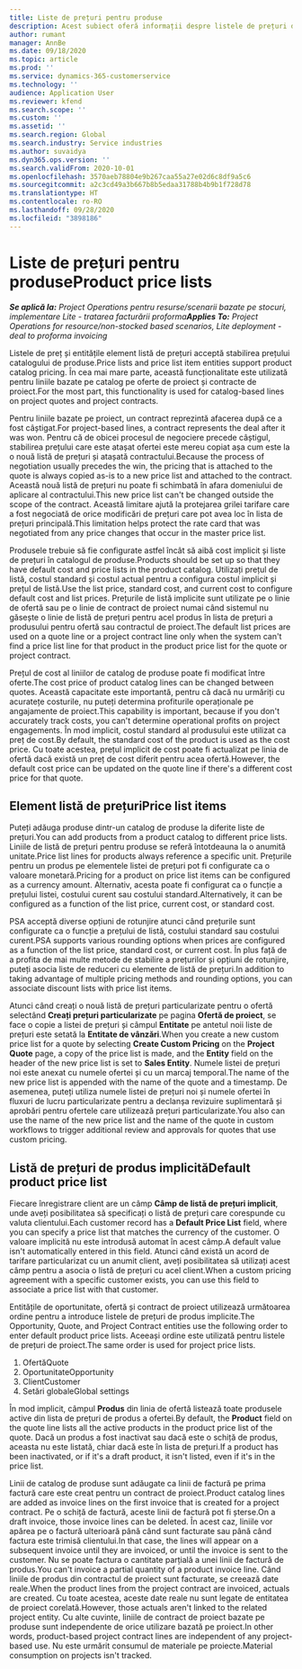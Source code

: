 ```yaml
---
title: Liste de prețuri pentru produse
description: Acest subiect oferă informații despre listele de prețuri din prețurile de catalog utilizate pentru ofertele de proiecte și contracte.
author: rumant
manager: AnnBe
ms.date: 09/18/2020
ms.topic: article
ms.prod: ''
ms.service: dynamics-365-customerservice
ms.technology: ''
audience: Application User
ms.reviewer: kfend
ms.search.scope: ''
ms.custom: ''
ms.assetid: ''
ms.search.region: Global
ms.search.industry: Service industries
ms.author: suvaidya
ms.dyn365.ops.version: ''
ms.search.validFrom: 2020-10-01
ms.openlocfilehash: 3570aeb78804e9b267caa55a27e02d6c8df9a5c6
ms.sourcegitcommit: a2c3cd49a3b667b8b5edaa31788b4b9b1f728d78
ms.translationtype: HT
ms.contentlocale: ro-RO
ms.lasthandoff: 09/28/2020
ms.locfileid: "3898186"
---
```

# <a name="product-price-lists"></a><span data-ttu-id="709a1-103">Liste de prețuri pentru produse</span><span class="sxs-lookup"><span data-stu-id="709a1-103">Product price lists</span></span>

<span data-ttu-id="709a1-104">_**Se aplică la:** Project Operations pentru resurse/scenarii bazate pe stocuri, implementare Lite - tratarea facturării proforma_</span><span class="sxs-lookup"><span data-stu-id="709a1-104">_**Applies To:** Project Operations for resource/non-stocked based scenarios, Lite deployment - deal to proforma invoicing_</span></span>

<span data-ttu-id="709a1-105">Listele de preț și entitățile element listă de prețuri acceptă stabilirea prețului catalogului de produse.</span><span class="sxs-lookup"><span data-stu-id="709a1-105">Price lists and price list item entities support product catalog pricing.</span></span> <span data-ttu-id="709a1-106">În cea mai mare parte, această funcționalitate este utilizată pentru liniile bazate pe catalog pe oferte de proiect și contracte de proiect.</span><span class="sxs-lookup"><span data-stu-id="709a1-106">For the most part, this functionality is used for catalog-based lines on project quotes and project contracts.</span></span>

<span data-ttu-id="709a1-107">Pentru liniile bazate pe proiect, un contract reprezintă afacerea după ce a fost câștigat.</span><span class="sxs-lookup"><span data-stu-id="709a1-107">For project-based lines, a contract represents the deal after it was won.</span></span> <span data-ttu-id="709a1-108">Pentru că de obicei procesul de negociere precede câștigul, stabilirea prețului care este atașat ofertei este mereu copiat așa cum este la o nouă listă de prețuri și atașată contractului.</span><span class="sxs-lookup"><span data-stu-id="709a1-108">Because the process of negotiation usually precedes the win, the pricing that is attached to the quote is always copied as-is to a new price list and attached to the contract.</span></span> <span data-ttu-id="709a1-109">Această nouă listă de prețuri nu poate fi schimbată în afara domeniului de aplicare al contractului.</span><span class="sxs-lookup"><span data-stu-id="709a1-109">This new price list can't be changed outside the scope of the contract.</span></span> <span data-ttu-id="709a1-110">Această limitare ajută la protejarea grilei tarifare care a fost negociată de orice modificări de prețuri care pot avea loc în lista de prețuri principală.</span><span class="sxs-lookup"><span data-stu-id="709a1-110">This limitation helps protect the rate card that was negotiated from any price changes that occur in the master price list.</span></span>

<span data-ttu-id="709a1-111">Produsele trebuie să fie configurate astfel încât să aibă cost implicit și liste de prețuri în catalogul de produse.</span><span class="sxs-lookup"><span data-stu-id="709a1-111">Products should be set up so that they have default cost and price lists in the product catalog.</span></span> <span data-ttu-id="709a1-112">Utilizați prețul de listă, costul standard și costul actual pentru a configura costul implicit și prețul de listă.</span><span class="sxs-lookup"><span data-stu-id="709a1-112">Use the list price, standard cost, and current cost to configure default cost and list prices.</span></span> <span data-ttu-id="709a1-113">Prețurile de listă implicite sunt utilizate pe o linie de ofertă sau pe o linie de contract de proiect numai când sistemul nu găsește o linie de listă de prețuri pentru acel produs în lista de prețuri a produsului pentru ofertă sau contractul de proiect.</span><span class="sxs-lookup"><span data-stu-id="709a1-113">The default list prices are used on a quote line or a project contract line only when the system can't find a price list line for that product in the product price list for the quote or project contract.</span></span>

<span data-ttu-id="709a1-114">Prețul de cost al liniilor de catalog de produse poate fi modificat între oferte.</span><span class="sxs-lookup"><span data-stu-id="709a1-114">The cost price of product catalog lines can be changed between quotes.</span></span> <span data-ttu-id="709a1-115">Această capacitate este importantă, pentru că dacă nu urmăriți cu acuratețe costurile, nu puteți determina profiturile operaționale pe angajamente de proiect.</span><span class="sxs-lookup"><span data-stu-id="709a1-115">This capability is important, because if you don't accurately track costs, you can't determine operational profits on project engagements.</span></span> <span data-ttu-id="709a1-116">În mod implicit, costul standard al produsului este utilizat ca preț de cost.</span><span class="sxs-lookup"><span data-stu-id="709a1-116">By default, the standard cost of the product is used as the cost price.</span></span> <span data-ttu-id="709a1-117">Cu toate acestea, prețul implicit de cost poate fi actualizat pe linia de ofertă dacă există un preț de cost diferit pentru acea ofertă.</span><span class="sxs-lookup"><span data-stu-id="709a1-117">However, the default cost price can be updated on the quote line if there's a different cost price for that quote.</span></span>

## <a name="price-list-items"></a><span data-ttu-id="709a1-118">Element listă de prețuri</span><span class="sxs-lookup"><span data-stu-id="709a1-118">Price list items</span></span>

<span data-ttu-id="709a1-119">Puteți adăuga produse dintr-un catalog de produse la diferite liste de prețuri.</span><span class="sxs-lookup"><span data-stu-id="709a1-119">You can add products from a product catalog to different price lists.</span></span> <span data-ttu-id="709a1-120">Liniile de listă de prețuri pentru produse se referă întotdeauna la o anumită unitate.</span><span class="sxs-lookup"><span data-stu-id="709a1-120">Price list lines for products always reference a specific unit.</span></span> <span data-ttu-id="709a1-121">Prețurile pentru un produs pe elementele listei de prețuri pot fi configurate ca o valoare monetară.</span><span class="sxs-lookup"><span data-stu-id="709a1-121">Pricing for a product on price list items can be configured as a currency amount.</span></span> <span data-ttu-id="709a1-122">Alternativ, acesta poate fi configurat ca o funcție a prețului listei, costului curent sau costului standard.</span><span class="sxs-lookup"><span data-stu-id="709a1-122">Alternatively, it can be configured as a function of the list price, current cost, or standard cost.</span></span>

<span data-ttu-id="709a1-123">PSA acceptă diverse opțiuni de rotunjire atunci când prețurile sunt configurate ca o funcție a prețului de listă, costului standard sau costului curent.</span><span class="sxs-lookup"><span data-stu-id="709a1-123">PSA supports various rounding options when prices are configured as a function of the list price, standard cost, or current cost.</span></span> <span data-ttu-id="709a1-124">În plus față de a profita de mai multe metode de stabilire a prețurilor și opțiuni de rotunjire, puteți asocia liste de reduceri cu elemente de listă de prețuri.</span><span class="sxs-lookup"><span data-stu-id="709a1-124">In addition to taking advantage of multiple pricing methods and rounding options, you can associate discount lists with price list items.</span></span> 

<span data-ttu-id="709a1-125">Atunci când creați o nouă listă de prețuri particularizate pentru o ofertă selectând **Creați prețuri particularizate** pe pagina **Ofertă de proiect**, se face o copie a listei de prețuri și câmpul **Entitate** pe antetul noii liste de prețuri este setată la **Entitate de vânzări**.</span><span class="sxs-lookup"><span data-stu-id="709a1-125">When you create a new custom price list for a quote by selecting **Create Custom Pricing** on the **Project Quote** page, a copy of the price list is made, and the **Entity** field on the header of the new price list is set to **Sales Entity**.</span></span> <span data-ttu-id="709a1-126">Numele listei de prețuri noi este anexat cu numele ofertei și cu un marcaj temporal.</span><span class="sxs-lookup"><span data-stu-id="709a1-126">The name of the new price list is appended with the name of the quote and a timestamp.</span></span> <span data-ttu-id="709a1-127">De asemenea, puteți utiliza numele listei de prețuri noi și numele ofertei în fluxuri de lucru particularizate pentru a declanșa revizuire suplimentară și aprobări pentru ofertele care utilizează prețuri particularizate.</span><span class="sxs-lookup"><span data-stu-id="709a1-127">You also can use the name of the new price list and the name of the quote in custom workflows to trigger additional review and approvals for quotes that use custom pricing.</span></span>

 
## <a name="default-product-price-list"></a><span data-ttu-id="709a1-128">Listă de prețuri de produs implicită</span><span class="sxs-lookup"><span data-stu-id="709a1-128">Default product price list</span></span>
<span data-ttu-id="709a1-129">Fiecare înregistrare client are un câmp **Câmp de listă de prețuri implicit**, unde aveți posibilitatea să specificați o listă de prețuri care corespunde cu valuta clientului.</span><span class="sxs-lookup"><span data-stu-id="709a1-129">Each customer record has a **Default Price List** field, where you can specify a price list that matches the currency of the customer.</span></span> <span data-ttu-id="709a1-130">O valoare implicită nu este introdusă automat în acest câmp.</span><span class="sxs-lookup"><span data-stu-id="709a1-130">A default value isn't automatically entered in this field.</span></span> <span data-ttu-id="709a1-131">Atunci când există un acord de tarifare particularizat cu un anumit client, aveți posibilitatea să utilizați acest câmp pentru a asocia o listă de prețuri cu acel client.</span><span class="sxs-lookup"><span data-stu-id="709a1-131">When a custom pricing agreement with a specific customer exists, you can use this field to associate a price list with that customer.</span></span>

<span data-ttu-id="709a1-132">Entitățile de oportunitate, ofertă și contract de proiect utilizează următoarea ordine pentru a introduce listele de prețuri de produs implicite.</span><span class="sxs-lookup"><span data-stu-id="709a1-132">The Opportunity, Quote, and Project Contract entities use the following order to enter default product price lists.</span></span> <span data-ttu-id="709a1-133">Aceeași ordine este utilizată pentru listele de prețuri de proiect.</span><span class="sxs-lookup"><span data-stu-id="709a1-133">The same order is used for project price lists.</span></span>

1.  <span data-ttu-id="709a1-134">Ofertă</span><span class="sxs-lookup"><span data-stu-id="709a1-134">Quote</span></span>
2.  <span data-ttu-id="709a1-135">Oportunitate</span><span class="sxs-lookup"><span data-stu-id="709a1-135">Opportunity</span></span>
3.  <span data-ttu-id="709a1-136">Client</span><span class="sxs-lookup"><span data-stu-id="709a1-136">Customer</span></span>
4.  <span data-ttu-id="709a1-137">Setări globale</span><span class="sxs-lookup"><span data-stu-id="709a1-137">Global settings</span></span> 

<span data-ttu-id="709a1-138">În mod implicit, câmpul **Produs** din linia de ofertă listează toate produsele active din lista de prețuri de produs a ofertei.</span><span class="sxs-lookup"><span data-stu-id="709a1-138">By default, the **Product** field on the quote line lists all the active products in the product price list of the quote.</span></span> <span data-ttu-id="709a1-139">Dacă un produs a fost inactivat sau dacă este o schiță de produs, aceasta nu este listată, chiar dacă este în lista de prețuri.</span><span class="sxs-lookup"><span data-stu-id="709a1-139">If a product has been inactivated, or if it's a draft product, it isn't listed, even if it's in the price list.</span></span> 

<span data-ttu-id="709a1-140">Linii de catalog de produse sunt adăugate ca linii de factură pe prima factură care este creat pentru un contract de proiect.</span><span class="sxs-lookup"><span data-stu-id="709a1-140">Product catalog lines are added as invoice lines on the first invoice that is created for a project contract.</span></span> <span data-ttu-id="709a1-141">Pe o schiță de factură, aceste linii de factură pot fi șterse.</span><span class="sxs-lookup"><span data-stu-id="709a1-141">On a draft invoice, those invoice lines can be deleted.</span></span> <span data-ttu-id="709a1-142">În acest caz, liniile vor apărea pe o factură ulterioară până când sunt facturate sau până când factura este trimisă clientului.</span><span class="sxs-lookup"><span data-stu-id="709a1-142">In that case, the lines will appear on a subsequent invoice until they are invoiced, or until the invoice is sent to the customer.</span></span> <span data-ttu-id="709a1-143">Nu se poate factura o cantitate parțială a unei linii de factură de produs.</span><span class="sxs-lookup"><span data-stu-id="709a1-143">You can't invoice a partial quantity of a product invoice line.</span></span> <span data-ttu-id="709a1-144">Când liniile de produs din contractul de proiect sunt facturate, se creează date reale.</span><span class="sxs-lookup"><span data-stu-id="709a1-144">When the product lines from the project contract are invoiced, actuals are created.</span></span> <span data-ttu-id="709a1-145">Cu toate acestea, aceste date reale nu sunt legate de entitatea de proiect corelată.</span><span class="sxs-lookup"><span data-stu-id="709a1-145">However, those actuals aren't linked to the related project entity.</span></span> <span data-ttu-id="709a1-146">Cu alte cuvinte, liniile de contract de proiect bazate pe produse sunt independente de orice utilizare bazată pe proiect.</span><span class="sxs-lookup"><span data-stu-id="709a1-146">In other words, product-based project contract lines are independent of any project-based use.</span></span> <span data-ttu-id="709a1-147">Nu este urmărit consumul de materiale pe proiecte.</span><span class="sxs-lookup"><span data-stu-id="709a1-147">Material consumption on projects isn't tracked.</span></span>
